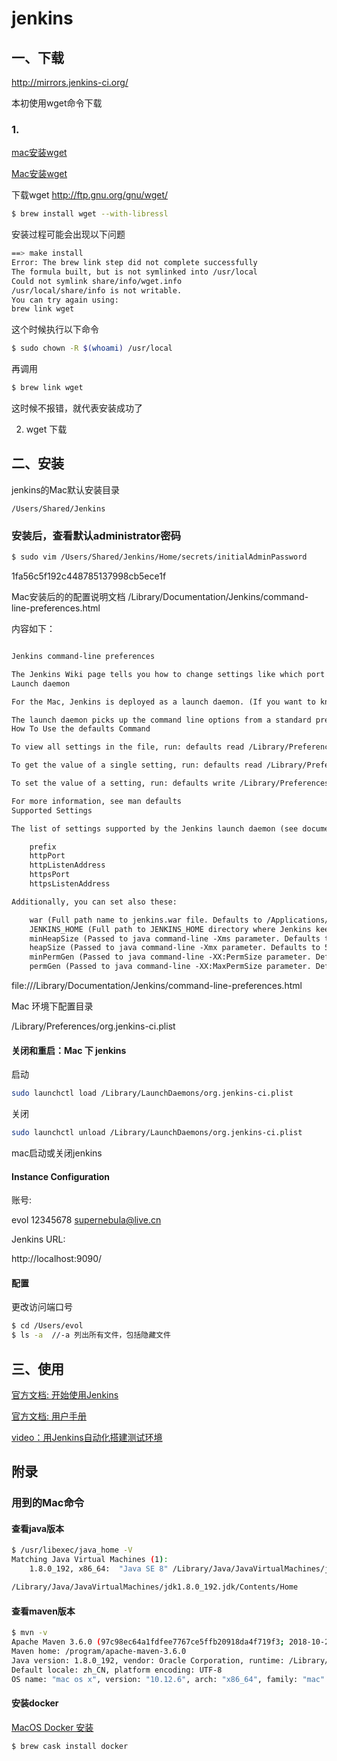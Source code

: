 # jenkins

## 一、下载

http://mirrors.jenkins-ci.org/

本初使用wget命令下载

### 1. 

[mac安装wget](https://www.jianshu.com/p/f6b290710262)

[Mac安装wget](https://www.jianshu.com/p/c989655e9592)

下载wget http://ftp.gnu.org/gnu/wget/

```bash
$ brew install wget --with-libressl
```

安装过程可能会出现以下问题
```bash
==> make install
Error: The brew link step did not complete successfully
The formula built, but is not symlinked into /usr/local
Could not symlink share/info/wget.info
/usr/local/share/info is not writable.
You can try again using:
brew link wget
```

这个时候执行以下命令

```bash
$ sudo chown -R $(whoami) /usr/local
```

再调用
```bash
$ brew link wget
```
这时候不报错，就代表安装成功了


2. wget 下载




## 二、安装 

jenkins的Mac默认安装目录

```aidl
/Users/Shared/Jenkins
```

###  安装后，查看默认administrator密码
```bash
$ sudo vim /Users/Shared/Jenkins/Home/secrets/initialAdminPassword
```
1fa56c5f192c448785137998cb5ece1f


Mac安装后的的配置说明文档
/Library/Documentation/Jenkins/command-line-preferences.html



内容如下：

```html

Jenkins command-line preferences

The Jenkins Wiki page tells you how to change settings like which port number Jenkins will listen to. These settings need to be specified on the command line when Jenkins is started.
Launch daemon

For the Mac, Jenkins is deployed as a launch daemon. (If you want to know more about launchd and daemons, see here and here)

The launch daemon picks up the command line options from a standard preferences file, /Library/Preferences/org.jenkins-ci.plist. If the file does not exist, built-in defaults are used. The preference files are manipulated using the standard utility defaults.
How To Use the defaults Command

To view all settings in the file, run: defaults read /Library/Preferences/org.jenkins-ci

To get the value of a single setting, run: defaults read /Library/Preferences/org.jenkins-ci SETTING

To set the value of a setting, run: defaults write /Library/Preferences/org.jenkins-ci SETTING VALUE

For more information, see man defaults
Supported Settings

The list of settings supported by the Jenkins launch daemon (see documentation):

    prefix
    httpPort
    httpListenAddress
    httpsPort
    httpsListenAddress 

Additionally, you can set also these:

    war (Full path name to jenkins.war file. Defaults to /Applications/Jenkins/jenkins.war)
    JENKINS_HOME (Full path to JENKINS_HOME directory where Jenkins keeps its files. Defaults to /Users/Shared/Jenkins)
    minHeapSize (Passed to java command-line -Xms parameter. Defaults to 256m on 64bit architectures and 64m on 32bit)
    heapSize (Passed to java command-line -Xmx parameter. Defaults to 512m on 64bit architectures and 128m on 32bit)
    minPermGen (Passed to java command-line -XX:PermSize parameter. Defaults to 256m on 64bit architectures and 64m on 32bit)
    permGen (Passed to java command-line -XX:MaxPermSize parameter. Defaults to 512m on 64bit architectures and 128m on 32bit) 


```


file:///Library/Documentation/Jenkins/command-line-preferences.html

Mac 环境下配置目录

/Library/Preferences/org.jenkins-ci.plist

#### 关闭和重启：Mac 下 jenkins

启动
```bash
sudo launchctl load /Library/LaunchDaemons/org.jenkins-ci.plist
```
关闭
```bash
sudo launchctl unload /Library/LaunchDaemons/org.jenkins-ci.plist
```

mac启动或关闭jenkins

#### Instance Configuration

账号:

evol
12345678
supernebula@live.cn

Jenkins URL:

http://localhost:9090/

#### 配置

更改访问端口号

```bash
$ cd /Users/evol
$ ls -a  //-a 列出所有文件，包括隐藏文件
```

## 三、使用
 
 [官方文档: 开始使用Jenkins](https://jenkins.io/zh/doc/pipeline/tour/getting-started/)
 
 [官方文档: 用户手册](https://jenkins.io/zh/doc/book/getting-started/)
 
 [video：用Jenkins自动化搭建测试环境](https://www.imooc.com/learn/1008)


## 附录

### 用到的Mac命令

#### 查看java版本

```bash
$ /usr/libexec/java_home -V
Matching Java Virtual Machines (1):
    1.8.0_192, x86_64:	"Java SE 8"	/Library/Java/JavaVirtualMachines/jdk1.8.0_192.jdk/Contents/Home

/Library/Java/JavaVirtualMachines/jdk1.8.0_192.jdk/Contents/Home
```

#### 查看maven版本

```bash
$ mvn -v
Apache Maven 3.6.0 (97c98ec64a1fdfee7767ce5ffb20918da4f719f3; 2018-10-25T02:41:47+08:00)
Maven home: /program/apache-maven-3.6.0
Java version: 1.8.0_192, vendor: Oracle Corporation, runtime: /Library/Java/JavaVirtualMachines/jdk1.8.0_192.jdk/Contents/Home/jre
Default locale: zh_CN, platform encoding: UTF-8
OS name: "mac os x", version: "10.12.6", arch: "x86_64", family: "mac"

```

#### 安装docker

[MacOS Docker 安装 ](http://www.runoob.com/docker/macos-docker-install.html)

```bash
$ brew cask install docker
```